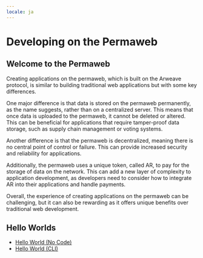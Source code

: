 ```yaml
---
locale: ja
---
```

# Developing on the Permaweb

## Welcome to the Permaweb

Creating applications on the permaweb, which is built on the Arweave protocol, is similar to building traditional web applications but with some key differences.

One major difference is that data is stored on the permaweb permanently, as the name suggests, rather than on a centralized server. This means that once data is uploaded to the permaweb, it cannot be deleted or altered. This can be beneficial for applications that require tamper-proof data storage, such as supply chain management or voting systems.

Another difference is that the permaweb is decentralized, meaning there is no central point of control or failure. This can provide increased security and reliability for applications.

Additionally, the permaweb uses a unique token, called AR, to pay for the storage of data on the network. This can add a new layer of complexity to application development, as developers need to consider how to integrate AR into their applications and handle payments.

Overall, the experience of creating applications on the permaweb can be challenging, but it can also be rewarding as it offers unique benefits over traditional web development.

## Hello Worlds

* [Hello World (No Code)](./quick-starts/hw-no-code.md)
* [Hello World (CLI)](./quick-starts/hw-cli.md)